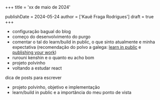 +++
title = 'xx de maio de 2024'

publishDate = 2024-05-24
author = ['Kauê Fraga Rodrigues']
draft = true
+++

- configuração bagual do blog
- começo do desenvolvimento do purgo
- comentar o tal do learn/build in public, o que sinto atualmente e minha expectativa (recomendação do polvo a galega: [learn in public](https://www.swyx.io/learn-in-public) e [publishing your work](https://github.com/readme/guides/publishing-your-work))
- rurouni kenshin e o quanto eu acho bom
- projeto polvinho
- voltando a estudar react

dica de posts para escrever

- projeto polvinho, objetivo e implementação
- learn/build in public e a importância do meu ponto de vista
